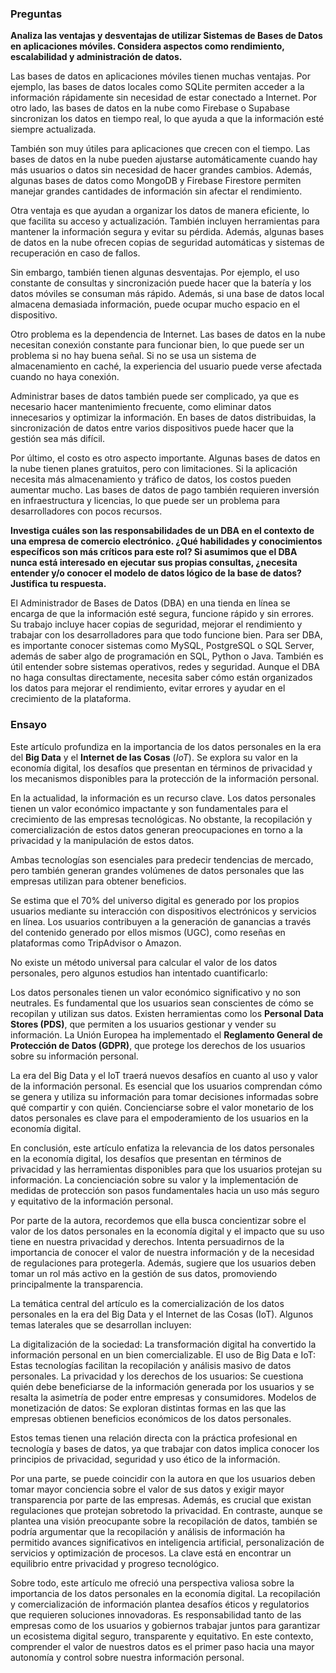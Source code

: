 ### Preguntas

**Analiza las ventajas y desventajas de utilizar Sistemas de Bases de Datos en aplicaciones móviles. Considera aspectos como rendimiento, escalabilidad y administración de datos.**

Las bases de datos en aplicaciones móviles tienen muchas ventajas. Por ejemplo, las bases de datos locales como SQLite permiten acceder a la información rápidamente sin necesidad de estar conectado a Internet. Por otro lado, las bases de datos en la nube como Firebase o Supabase sincronizan los datos en tiempo real, lo que ayuda a que la información esté siempre actualizada.

También son muy útiles para aplicaciones que crecen con el tiempo. Las bases de datos en la nube pueden ajustarse automáticamente cuando hay más usuarios o datos sin necesidad de hacer grandes cambios. Además, algunas bases de datos como MongoDB y Firebase Firestore permiten manejar grandes cantidades de información sin afectar el rendimiento.

Otra ventaja es que ayudan a organizar los datos de manera eficiente, lo que facilita su acceso y actualización. También incluyen herramientas para mantener la información segura y evitar su pérdida. Además, algunas bases de datos en la nube ofrecen copias de seguridad automáticas y sistemas de recuperación en caso de fallos.

Sin embargo, también tienen algunas desventajas. Por ejemplo, el uso constante de consultas y sincronización puede hacer que la batería y los datos móviles se consuman más rápido. Además, si una base de datos local almacena demasiada información, puede ocupar mucho espacio en el dispositivo.

Otro problema es la dependencia de Internet. Las bases de datos en la nube necesitan conexión constante para funcionar bien, lo que puede ser un problema si no hay buena señal. Si no se usa un sistema de almacenamiento en caché, la experiencia del usuario puede verse afectada cuando no haya conexión.

Administrar bases de datos también puede ser complicado, ya que es necesario hacer mantenimiento frecuente, como eliminar datos innecesarios y optimizar la información. En bases de datos distribuidas, la sincronización de datos entre varios dispositivos puede hacer que la gestión sea más difícil.

Por último, el costo es otro aspecto importante. Algunas bases de datos en la nube tienen planes gratuitos, pero con limitaciones. Si la aplicación necesita más almacenamiento y tráfico de datos, los costos pueden aumentar mucho. Las bases de datos de pago también requieren inversión en infraestructura y licencias, lo que puede ser un problema para desarrolladores con pocos recursos.

**Investiga cuáles son las responsabilidades de un DBA en el contexto de una empresa de comercio electrónico. ¿Qué habilidades y conocimientos específicos son más críticos para este rol? Si asumimos que el DBA nunca está interesado en ejecutar sus propias consultas, ¿necesita entender y/o conocer el modelo de datos lógico de la base de datos? Justifica tu respuesta.**

El Administrador de Bases de Datos (DBA) en una tienda en línea se encarga de que la información esté segura, funcione rápido y sin errores. Su trabajo incluye hacer copias de seguridad, mejorar el rendimiento y trabajar con los desarrolladores para que todo funcione bien.
Para ser DBA, es importante conocer sistemas como MySQL, PostgreSQL o SQL Server, además de saber algo de programación en SQL, Python o Java. También es útil entender sobre sistemas operativos, redes y seguridad.
Aunque el DBA no haga consultas directamente, necesita saber cómo están organizados los datos para mejorar el rendimiento, evitar errores y ayudar en el crecimiento de la plataforma.
### Ensayo

Este artículo profundiza en la importancia de los datos personales en la era del **Big Data** y el **Internet de las Cosas** (*IoT*). Se explora su valor en la economía digital, los desafíos que presentan en términos de privacidad y los mecanismos disponibles para la protección de la información personal.

En la actualidad, la información es un recurso clave. Los datos personales tienen un valor económico impactante y son fundamentales para el crecimiento de las empresas tecnológicas. No obstante, la recopilación y comercialización de estos datos generan preocupaciones en torno a la privacidad y la manipulación de estos datos.

Ambas tecnologías son esenciales para predecir tendencias de mercado, pero también generan grandes volúmenes de datos personales que las empresas utilizan para obtener beneficios.

Se estima que el 70% del universo digital es generado por los propios usuarios mediante su interacción con dispositivos electrónicos y servicios en línea.
Los usuarios contribuyen a la generación de ganancias a través del contenido generado por ellos mismos (UGC), como reseñas en plataformas como TripAdvisor o Amazon.

No existe un método universal para calcular el valor de los datos personales, pero algunos estudios han intentado cuantificarlo:

Los datos personales tienen un valor económico significativo y no son neutrales.
Es fundamental que los usuarios sean conscientes de cómo se recopilan y utilizan sus datos.
Existen herramientas como los **Personal Data Stores (PDS)**, que permiten a los usuarios gestionar y vender su información.
La Unión Europea ha implementado el **Reglamento General de Protección de Datos (GDPR)**, que protege los derechos de los usuarios sobre su información personal.

La era del Big Data y el IoT traerá nuevos desafíos en cuanto al uso y valor de la información personal.
Es esencial que los usuarios comprendan cómo se genera y utiliza su información para tomar decisiones informadas sobre qué compartir y con quién.
Concienciarse sobre el valor monetario de los datos personales es clave para el empoderamiento de los usuarios en la economía digital.

En conclusión, este artículo enfatiza la relevancia de los datos personales en la economía digital, los desafíos que presentan en términos de privacidad y las herramientas disponibles para que los usuarios protejan su información. La concienciación sobre su valor y la implementación de medidas de protección son pasos fundamentales hacia un uso más seguro y equitativo de la información personal.

Por parte de la autora, recordemos que ella busca concientizar sobre el valor de los datos personales en la economía digital y el impacto que su uso tiene en nuestra privacidad y derechos. Intenta persuadirnos de la importancia de conocer el valor de nuestra información y de la necesidad de regulaciones para protegerla. Además, sugiere que los usuarios deben tomar un rol más activo en la gestión de sus datos, promoviendo principalmente la transparencia.

La temática central del artículo es la comercialización de los datos personales en la era del Big Data y el Internet de las Cosas (IoT). Algunos temas laterales que se desarrollan incluyen:

La digitalización de la sociedad: La transformación digital ha convertido la información personal en un bien comercializable.
El uso de Big Data e IoT: Estas tecnologías facilitan la recopilación y análisis masivo de datos personales.
La privacidad y los derechos de los usuarios: Se cuestiona quién debe beneficiarse de la información generada por los usuarios y se resalta la asimetría de poder entre empresas y consumidores.
Modelos de monetización de datos: Se exploran distintas formas en las que las empresas obtienen beneficios económicos de los datos personales.

Estos temas tienen una relación directa con la práctica profesional en tecnología y bases de datos, ya que trabajar con datos implica conocer los principios de privacidad, seguridad y uso ético de la información.

 Por una parte, se puede coincidir con la autora en que los usuarios deben tomar mayor conciencia sobre el valor de sus datos y exigir mayor transparencia por parte de las empresas. Además, es crucial que existan regulaciones que protejan sobretodo la privacidad.
 En contraste, aunque se plantea una visión preocupante sobre la recopilación de datos, también se podría argumentar que la recopilación y análisis de información ha permitido avances significativos en inteligencia artificial, personalización de servicios y optimización de procesos. La clave está en encontrar un equilibrio entre privacidad y progreso tecnológico.

Sobre todo, este artículo me ofreció una perspectiva valiosa sobre la importancia de los datos personales en la economía digital. La recopilación y comercialización de información plantea desafíos éticos y regulatorios que requieren soluciones innovadoras. Es responsabilidad tanto de las empresas como de los usuarios y gobiernos trabajar juntos para garantizar un ecosistema digital seguro, transparente y equitativo. En este contexto, comprender el valor de nuestros datos es el primer paso hacia una mayor autonomía y control sobre nuestra información personal.